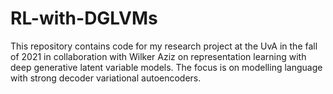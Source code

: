 # RL-with-DGLVMs
This repository contains code for my research project at the UvA in the fall of 2021 in collaboration with Wilker Aziz on representation learning with deep generative latent variable models. The focus is on modelling language with strong decoder variational autoencoders.
